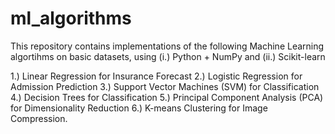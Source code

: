# ml_algorithms
This repository contains implementations of the following Machine Learning algortihms on basic datasets, using (i.) Python + NumPy and (ii.) Scikit-learn

1.) Linear Regression for Insurance Forecast
2.) Logistic Regression for Admission Prediction
3.) Support Vector Machines (SVM) for Classification
4.) Decision Trees for Classification
5.) Principal Component Analysis (PCA) for Dimensionality Reduction
6.) K-means Clustering for Image Compression.

